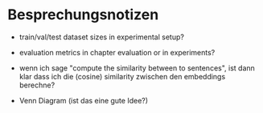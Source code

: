 # Besprechungsnotizen

- train/val/test dataset sizes in experimental setup?
- evaluation metrics in chapter evaluation or in experiments?
- wenn ich sage "compute the similarity between to sentences", ist dann klar dass ich die (cosine) similarity zwischen den embeddings berechne?

- Venn Diagram (ist das eine gute Idee?)